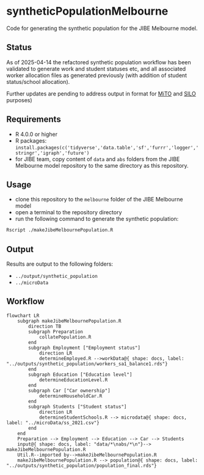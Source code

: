 # syntheticPopulationMelbourne
Code for generating the synthetic population for the JIBE Melbourne model.

## Status
As of 2025-04-14 the refactored synthetic population workflow has been validated to generate work and student statuses etc, and all associated worker allocation files as generated previously (with addition of student status/school allocation).

Further updates are pending to address output in format for [MiTO](https://github.com/jibeproject/mito) and [SILO](https://github.com/jibeproject/silo) purposes)

## Requirements
- R 4.0.0 or higher
- R packages: `install.packages(c('tidyverse','data.table','sf','furrr','logger','stringr','igraph','future')`
- for JIBE team, copy content of `data` and `abs` folders from the JIBE Melbourne model repository to the same directory as this repository. 

## Usage
- clone this repository to the `melbourne` folder of the JIBE Melbourne model
- open a terminal to the repository directory
- run the following command to generate the synthetic population:
```bash
Rscript ./makeJibeMelbournePopulation.R
```

## Output
Results are output to the following folders:
- `../output/synthetic_population`
- `../microData`

## Workflow 
```mermaid
flowchart LR
    subgraph makeJibeMelbournePopulation.R
        direction TB
        subgraph Preparation
            collatePopulation.R
        end
        subgraph Employment ["Employment status"]
            direction LR
            determineEmployed.R -->workData@{ shape: docs, label: "../outputs/synthetic_population/workers_sa1_balance1.rds"}
        end
        subgraph Education ["Education level"]
            determineEducationLevel.R
        end
        subgraph Car ["Car ownership"]
            determineHouseholdCar.R
        end
        subgraph Students ["Student status"]
            direction LR
            determineStudentSchools.R --> microdata@{ shape: docs, label: "../microData/ss_2021.csv"}
        end
    end
    Preparation --> Employment --> Education --> Car --> Students
    input@{ shape: docs, label: "data/*\nabs/*\n"}--> makeJibeMelbournePopulation.R
    Util.R--imported by-->makeJibeMelbournePopulation.R
    makeJibeMelbournePopulation.R --> population@{ shape: docs, label: "../outputs/synthetic_population/population_final.rds"}
```
